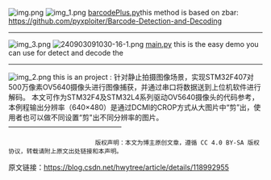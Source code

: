 ![img.png](img.png)
![img_1.png](img_1.png)
[barcodePlus.py](barcodePlus.py)this method is based on zbar:
https://github.com/pyxploiter/Barcode-Detection-and-Decoding

-------------------------------
![img_3.png](img_3.png)
![240903091030-16-1.png](240903091030-16-1.png)
[main.py](main.py)
this is the easy demo you can use for detect and decode
the 

-------------------------------
![img_2.png](img_2.png)
this is an project :
针对静止拍摄图像场景，实现STM32F407对500万像素OV5640摄像头进行图像捕获，并通过串口将数据送到上位机软件进行解码。
本文可作为STM32F4及STM32L4系列驱动OV5640摄像头的代码参考，本例程输出分辨率（640×480）是通过DCMI的CROP方式从大图片中“剪”出，使用者也可以做不同设置“剪"出不同分辨率的图片。
————————————————

                            版权声明：本文为博主原创文章，遵循 CC 4.0 BY-SA 版权协议，转载请附上原文出处链接和本声明。
                        
原文链接：https://blog.csdn.net/hwytree/article/details/118992955

